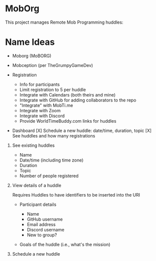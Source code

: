 # MobOrg

This project manages Remote Mob Programming huddles:

# Name Ideas

* Moborg (MoBORG)
* Mobception (per TheGrumpyGameDev)

* Registration
    + Info for participants
    + Limit registration to 5 per huddle
    - Integrate with Calendars (both theirs and mine)
    - Integrate with GitHub for adding collaborators to the repo
    - "Integrate" with MobTi.me
    - Integrate with Zoom
    - Integrate with Discord
    - Provide WorldTimeBuddy.com links for huddles

* Dashboard
    [X] Schedule a new huddle: date/time, duration, topic
    [X] See huddles and how many registrations

1. See existing huddles
    - Name
    - Date/time (including time zone)
    - Duration
    - Topic 
    - Number of people registered

1. View details of a huddle
   
   Requires Huddles to have identifiers to be inserted into the URI

    - Participant details
      - Name
      - GitHub username
      - Email address 
      - Discord username
      - New to group?

    - Goals of the huddle (i.e., what's the mission)

1. Schedule a new huddle
